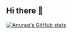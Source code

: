 ## Hi there 👋
[![Anurag's GitHub stats](https://github-readme-stats.vercel.app/api?username=shunindesuuu&theme=onedark&show_icons=true)](https://github.com/anuraghazra/github-readme-stats)
<!--
**shunindesuuu/shunindesuuu** is a ✨ _special_ ✨ repository because its `README.md` (this file) appears on your GitHub profile.

Here are some ideas to get you started:

- 🔭 I’m currently working on ...
- 🌱 I’m currently learning ...
- 👯 I’m looking to collaborate on ...
- 🤔 I’m looking for help with ...
- 💬 Ask me about ...
- 📫 How to reach me: ...
- 😄 Pronouns: ...
- ⚡ Fun fact: ...
-->
